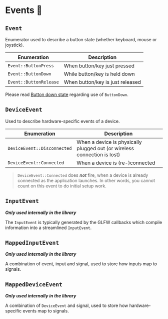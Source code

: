 # Events 🎲

## ``Event``

Enumerator used to describe a button state (whether keyboard, mouse or joystick).

| Enumeration              | Description                      |
|--------------------------|----------------------------------|
| ``Event::ButtonPress``   | When button/key just pressed     |
| ``Event::ButtonDown``    | While button/key is held down    |
| ``Event::ButtonRelease`` | When button/key is just released |

Please read [Button down state](../getting-started/button-down-states.md) regarding
use of ``ButtonDown``.

## ``DeviceEvent``

Used to describe hardware-specific events of a device.

| Enumeration                   | Description                                                              |
|-------------------------------|--------------------------------------------------------------------------|
| ``DeviceEvent::Disconnected`` | When a device is physically plugged out (or wireless connection is lost) |
| ``DeviceEvent::Connected``    | When a device is (re-)connected                                          |

> ``DeviceEvent::Connected`` does _**not**_ fire, when a device is already connected as the application launches.
> In other words, you cannot count on this event to do initial setup work.

## ``InputEvent``

_**Only used internally in the library**_

The ``InputEvent`` is typically generated by the GLFW callbacks which
compile information into a streamlined ``InputEvent``.

## ``MappedInputEvent``

_**Only used internally in the library**_

A combination of event, input and signal, used to store how inputs map
to signals.

## ``MappedDeviceEvent``

_**Only used internally in the library**_

A combination of ``DeviceEvent`` and signal, used to store how hardware-specific events map
to signals.
